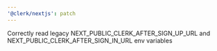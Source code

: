 ```yaml
---
'@clerk/nextjs': patch
---
```


Correctly read legacy NEXT_PUBLIC_CLERK_AFTER_SIGN_UP_URL and NEXT_PUBLIC_CLERK_AFTER_SIGN_IN_URL env variables
